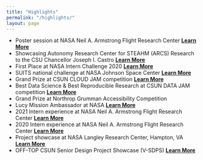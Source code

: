 ```yaml
---
title: "Highlights"
permalink: "/highlights/"
layout: page
---
```


- Poster session at NASA Neil A. Armstrong Flight Research Center <strong>[Learn More](https://ntrs.nasa.gov/api/citations/20205005210/downloads/Poster_AFRC_SARKIS_S_MIKAELIAN.pdf)</strong>
- Showcasing Autonomy Research Center for STEAHM (ARCS) Research to the CSU Chancellor Joseph I. Castro <strong>[Learn More](https://csunshinetoday.csun.edu/university-news/csu-chancellor-visits-csun-campus-participates-in-community-open-forum/)</strong>
- First Place at NASA Intern Challenge 2020 <strong>[Learn More](https://blogs.nasa.gov/interns/2020/11/02/space-station-20th-celebration-nasa-interns-put-the-art-in-smart/)</strong>
- SUITS national challenge at NASA Johnson Space Center <strong>[Learn More](https://arcs.center/2021/03/16/california-state-university-northridge-arcs-students-join-forces-with-nasa-to-design-next-generation-spacesuits/)</strong>
- Grand Prize at CSUN CLOUD JAM competition <strong>[Learn More](https://csunshinetoday.csun.edu/uncategorized/beehive-monitoring-system-wins-csun-2020-cloud-jam/)</strong>
- Best Data Science & Best Reproducible Research at CSUN DATA JAM competition <strong>[Learn More](https://csunshinetoday.csun.edu/health-and-fitness/students-propose-ways-to-strengthen-l-a-in-csuns-datajam-competition/)</strong>
- Grand Prize at Northrop Grumman Accessibility Competition <strong></strong>
- Lucy Mission Ambassador at NASA <strong>[Learn More](https://www.lspace.asu.edu/lucy-ambassadors?pgid=kcwuq72v-96d76e70-6d9d-4966-8664-d491656b09d6)</strong>
- 2021 Intern experience at NASA Neil A. Armstrong Flight Research Center <strong>[Learn More](https://ntrs.nasa.gov/api/citations/20210020121/downloads/Fiscal%20Year%202021%20Intern%20Experience%20Abstract%20Book.pdf)</strong>
- 2020 Intern experience at NASA Neil A. Armstrong Flight Research Center <strong>[Learn More](https://ntrs.nasa.gov/api/citations/20205005473/downloads/FY20%20Abstract%20Book%20updated.pdf)</strong>
- Project showcase at NASA Langley Research Center, Hampton, VA <strong>[Learn More](https://ntrs.nasa.gov/api/citations/20210015453/downloads/UAM%20Control%20Centric%20Perspective.pdf)</strong>
- OFF-TOP CSUN Senior Design Project Showcase (V-SDPS) <strong>[Learn More](https://www.csun.edu/sites/default/files/V-SDPS%202020%20Abstracts%20with%20Video%20Links%20to%20Presentations%20FINAL.pdf)</strong>
